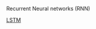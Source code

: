 Recurrent Neural networks (RNN)

[LSTM](http://colah.github.io/posts/2015-08-Understanding-LSTMs/)





